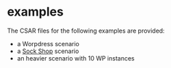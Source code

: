 # examples

The CSAR files for the following examples are provided:

* a Worpdress scenario
* a [Sock Shop](https://github.com/microservices-demo/microservices-demo) scenario
* an heavier scenario with 10 WP instances
